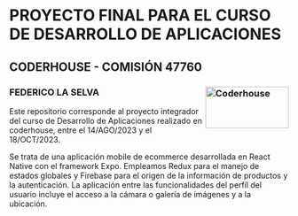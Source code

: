 # PROYECTO FINAL PARA EL CURSO DE DESARROLLO DE APLICACIONES
## CODERHOUSE - COMISIÓN 47760
### FEDERICO LA SELVA		<img align="right" alt="Coderhouse" height="75" width="150" src="https://concentrika.ucentral.edu.co/wp-content/uploads/2021/11/coderhouse-logo.png">	

Este repositorio corresponde al proyecto integrador del curso de Desarrollo de Aplicaciones realizado en coderhouse, entre el 14/AGO/2023 y el 18/OCT/2023.

Se trata de una aplicación mobile de ecommerce desarrollada en React Native con el framework Expo.
Empleamos Redux para el manejo de estados globales y Firebase para el origen de la información de productos y la autenticación.
La aplicación entre las funcionalidades del perfíl del usuario incluye el acceso a la cámara o galería de imágenes y a la ubicación.

